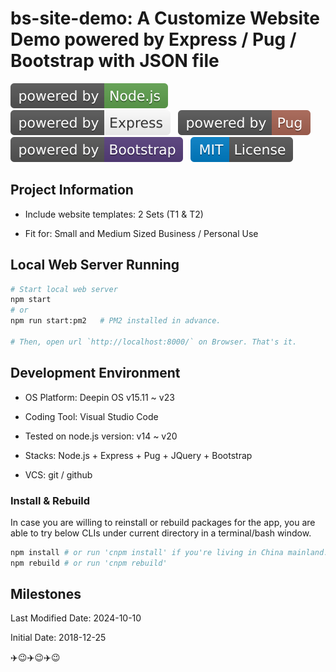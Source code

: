 # bs-site-demo: A Customize Website Demo powered by Express / Pug / Bootstrap with JSON file

[![Powered by node.js](./public/imgs/powered-by-nodejs.svg)](https://nodejs.org/) &nbsp; [![Powered by express](./public/imgs/powered-by-express.svg)](https://expressjs.com/) &nbsp; [![Powered by pug](./public/imgs/powered-by-pug.svg)](https://pugjs.org/) &nbsp; [![Powered by bootstrap](./public/imgs/powered-by-bootstrap.svg)](https://getbootstrap.com/) &nbsp; [![MIT license](./public/imgs/MIT-license.svg)](./LICENSE)

## Project Information

- Include website templates: 2 Sets (T1 & T2)

- Fit for: Small and Medium Sized Business / Personal Use

## Local Web Server Running

```bash
# Start local web server
npm start
# or 
npm run start:pm2   # PM2 installed in advance.

# Then, open url `http://localhost:8000/` on Browser. That's it.
```

## Development Environment

- OS Platform: Deepin OS v15.11 ~ v23

- Coding Tool: Visual Studio Code

- Tested on node.js version: v14 ~ v20

- Stacks: Node.js + Express + Pug + JQuery + Bootstrap

- VCS: git / github

### Install & Rebuild

In case you are willing to reinstall or rebuild packages for the app, you are able to try below CLIs under current directory in a terminal/bash window.

```bash
npm install # or run 'cnpm install' if you're living in China mainland.
npm rebuild # or run 'cnpm rebuild' 
```

## Milestones

Last Modified Date: 2024-10-10

Initial Date: 2018-12-25

:airplane::wink::airplane::wink::airplane::wink:
